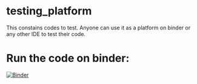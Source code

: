 # testing_platform
This constains codes to test.
Anyone can use it as a platform on binder or any other IDE to test their code.

# Run the code on binder:
[![Binder](https://mybinder.org/badge_logo.svg)](https://mybinder.org/v2/gh/github/repo/master?urlpath=./)
